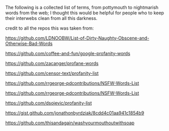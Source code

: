 The following is a collected list of terms, from pottymouth to nightmarish words from the web;
I thought this would be helpful for people who to keep their interwebs clean from all this darkness. 

credit to all the repos this was taken from:

https://github.com/LDNOOBW/List-of-Dirty-Naughty-Obscene-and-Otherwise-Bad-Words

https://github.com/coffee-and-fun/google-profanity-words

https://github.com/zacanger/profane-words

https://github.com/censor-text/profanity-list

https://github.com/rrgeorge-pdcontributions/NSFW-Words-List

https://github.com/rrgeorge-pdcontributions/NSFW-Words-List

https://github.com/dsojevic/profanity-list

https://gist.github.com/jonathonbyrdziak/8cdd4c01aa941c1854b9

https://github.com/thisandagain/washyourmouthoutwithsoap

